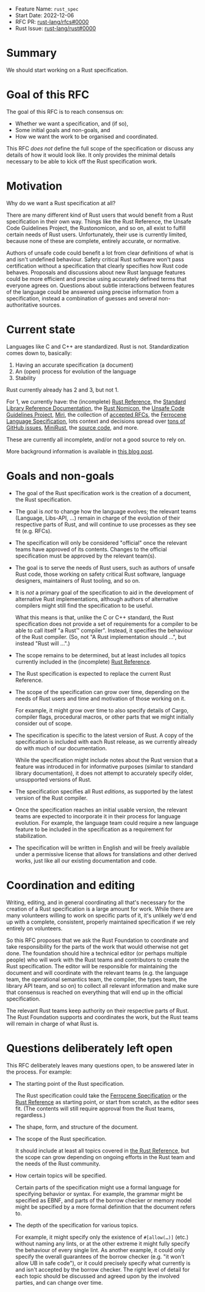 - Feature Name: `rust_spec`
- Start Date: 2022-12-06
- RFC PR: [rust-lang/rfcs#0000](https://github.com/rust-lang/rfcs/pull/0000)
- Rust Issue: [rust-lang/rust#0000](https://github.com/rust-lang/rust/issues/0000)

# Summary
[summary]: #summary

We should start working on a Rust specification.

# Goal of this RFC

The goal of this RFC is to reach consensus on:

- Whether we want a specification, and (if so),
- Some initial goals and non-goals, and
- How we want the work to be organised and coordinated.

This RFC _does not_ define the full scope of the specification
or discuss any details of how it would look like.
It only provides the minimal details necessary to be able to kick off the Rust specification work.

# Motivation

Why do we want a Rust specification at all?

There are many different kind of Rust users that would benefit from a Rust specification in their own way.
Things like the Rust Reference, the Unsafe Code Guidelines Project, the Rustonomicon, and so on,
all exist to fulfill certain needs of Rust users.
Unfortunately, their use is currently limited, because none of these are complete, entirely accurate, or normative.

Authors of unsafe code could benefit a lot from clear definitions of what is and isn't undefined behaviour.
Safety critical Rust software won't pass certification without a specification that clearly specifies how Rust code behaves.
Proposals and discussions about new Rust language features could be more efficient and precise
using accurately defined terms that everyone agrees on.
Questions about subtle interactions between features of the language could be answered
using precise information from a specification, instead a combination of guesses and several non-authoritative sources.

# Current state

Languages like C and C++ are standardized.
Rust is not. Standardization comes down to, basically:

1. Having an accurate specification (a document)
2. An (open) process for evolution of the language
3. Stability

Rust currently already has 2 and 3, but not 1.

For 1, we currently have:
the (incomplete) [Rust Reference](https://doc.rust-lang.org/stable/reference/),
the [Standard Library Reference Documentation](https://doc.rust-lang.org/stable/std/),
the [Rust Nomicon](https://doc.rust-lang.org/nightly/nomicon/),
the [Unsafe Code Guidelines Project](https://github.com/rust-lang/unsafe-code-guidelines/),
[Miri](https://github.com/rust-lang/miri/),
the collection of [accepted RFCs](https://rust-lang.github.io/rfcs/),
the [Ferrocene Language Specification](https://spec.ferrocene.dev/),
lots context and decisions spread over [tons of GitHub issues](https://github.com/rust-lang/rust/issues/),
[MiniRust](https://github.com/RalfJung/minirust),
the [source code](https://github.com/rust-lang/rust/),
and more.

These are currently all incomplete, and/or not a good source to rely on.

More background information is available in [this blog post](https://blog.m-ou.se/rust-standard/).

# Goals and non-goals

- The goal of the Rust specification work is the creation of a document, the Rust specification.

- The goal is _not_ to change how the language evolves;
  the relevant teams (Language, Libs-API, …) remain in charge of the evolution of their respective parts of Rust,
  and will continue to use processes as they see fit (e.g. RFCs).

- The specification will only be considered "official" once the relevant teams have approved of its contents.
  Changes to the official specification must be approved by the relevant team(s).

- The goal is to serve the needs of Rust users, such as
  authors of unsafe Rust code, those working on safety critical Rust software,
  language designers, maintainers of Rust tooling, and so on.

- It is _not_ a primary goal of the specification to aid in the development of alternative Rust implementations,
  although authors of alternative compilers might still find the specification to be useful.

  What this means is that, unlike the C or C++ standard,
  the Rust specification does not provide a set of requirements for a compiler to be able to call itself "a Rust™ compiler".
  Instead, it specifies the behaviour of the Rust compiler.
  (So, not "A Rust implementation should …", but instead "Rust will …".)

- The scope remains to be determined, but at least includes all topics currently included in 
  the (incomplete) [Rust Reference](https://doc.rust-lang.org/stable/reference/).

- The Rust specification is expected to replace the current Rust Reference.

- The scope of the specification can grow over time, depending on the needs of Rust users and
  time and motivation of those working on it.

  For example, it might grow over time to also specify details of Cargo,
  compiler flags, procedural macros, or other parts that we might initially consider out of scope.

- The specification is specific to the latest version of Rust.
  A copy of the specification is included with each Rust release,
  as we currently already do with much of our documentation.

  While the specification might include notes about the Rust version that a feature was introduced in
  for informative purposes (similar to standard library documentation),
  it does not attempt to accurately specify older, unsupported versions of Rust.

- The specification specifies all Rust _editions_, as supported by the latest version of the Rust compiler.

- Once the specification reaches an initial usable version,
  the relevant teams are expected to incorporate it in their process for language evolution.
  For example, the language team could require a new language feature to be included
  in the specification as a requirement for stabilization.

- The specification will be written in English and will be freely available under a permissive license
  that allows for translations and other derived works, just like all our existing documentation and code.

# Coordination and editing

Writing, editing, and in general coordinating all that's necessary for the creation of a Rust specification is a large amount for work.
While there are many volunteers willing to work on specific parts of it,
it's unlikely we'd end up with a complete, consistent, properly maintained specification if we rely entirely on volunteers.

So this RFC proposes that we ask the Rust Foundation to coordinate and take responsibility
for the parts of the work that would otherwise not get done.
The foundation should hire a technical editor (or perhaps multiple people)
who will work with the Rust teams and contributors to create the Rust specification.
The editor will be responsible for maintaining the document and will coordinate with the relevant teams
(e.g. the language team, the operational semantics team, the compiler, the types team, the library API team, and so on)
to collect all relevant information and make sure that consensus is reached on everything that will end up in the official specification.

The relevant Rust teams keep authority on their respective parts of Rust.
The Rust Foundation supports and coordinates the work, but the Rust teams will remain in charge of what Rust is.

# Questions deliberately left open

This RFC deliberately leaves many questions open, to be answered later in the process.
For example:

- The starting point of the Rust specification.

  The Rust specification could take the [Ferrocene Specification](https://spec.ferrocene.dev/) or
  the [Rust Reference](https://doc.rust-lang.org/stable/reference/) as starting point,
  or start from scratch, as the editor sees fit.
  (The contents will still require approval from the Rust teams, regardless.)

- The shape, form, and structure of the document.

- The scope of the Rust specification.

  It should include at least all topics covered in
  [the Rust Reference](https://doc.rust-lang.org/stable/reference/),
  but the scope can grow depending on ongoing efforts in the Rust team and the needs of the Rust community.

- How certain topics will be specified.

  Certain parts of the specification might use a formal language
  for specifying behavior or syntax.
  For example, the grammar might be specified as EBNF,
  and parts of the borrow checker or memory model might be specified by
  a more formal definition that the document refers to.

- The depth of the specification for various topics.

  For example, it might specify only the existence of `#[allow(…)]` (etc.) without naming any lints,
  or at the other extreme it might fully specify the behaviour of every single lint.
  As another example, it could only specify the overall guarantees of the borrow checker
  (e.g. "it won't allow UB in safe code"), or it could precisely specify what currently is and isn't accepted by the borrow checker.
  The right level of detail for each topic should be discussed and agreed upon by the involved parties,
  and can change over time.
